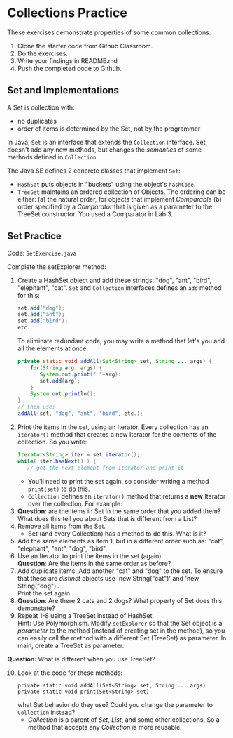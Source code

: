 # Collections Practice

These exercises demonstrate properties of some common collections.

1. Clone the starter code from Github Classroom.
2. Do the exercises.
3. Write your findings in README.md
4. Push the completed code to Github.

## Set and Implementations

A Set is collection with:
* no duplicates
* order of items is determined by the Set, not by the programmer

In Java, `Set` is an interface that extends the `Collection` interface.  Set doesn't add any new methods, but changes the *semantics* of some methods defined in `Collection`.

The Java SE defines 2 concrete classes that implement `Set`:
* `HashSet` puts objects in "buckets" using the object's `hashCode`.
* `TreeSet` maintains an ordered collection of Objects.  The ordering can be either:
    (a) the natural order, for objects that implement *Comparable*
    (b) order specified by a *Comparator* that is given as a parameter to the TreeSet constructor.  You used a Comparator in Lab 3.
      
## Set Practice

Code: `SetExercise.java`

Complete the setExplorer method:

1. Create a HashSet<String> object and add these strings: "dog", "ant", "bird", "elephant", "cat".  `Set` and `Collection` interfaces defines an `add` method for this:
   ```java
   set.add("dog");
   set.add("ant");
   set.add("bird");
   etc.
   ```
   To eliminate redundant code, you may write a method that let's you add all the elements at once:
   ```java
   private static void addAll(Set<String> set, String ... args) {
       for(String arg: args) {
          System.out.print(" "+arg):
          set.add(arg);
       }
       System.out.println();
   }
   // then use:
   addAll(set, "dog", "ant", "bird", etc.);
   ```
2. Print the items in the set, using an Iterator. Every collection has an `iterator()` method that creates a new Iterator for the contents of the collection.  So you write:
   ```java
   Iterator<String> iter = set.iterator();
   while( iter.hasNext() ) {
      // get the next element from iterator and print it
   ```
   * You'll need to print the set again, so consider writing a method `print(set)` to do this.
   * `Collection` defines an `iterator()` method that returns a **new** Iterator over the collection.  For example:
3. **Question**: are the items in Set in the same order that you added them?  What does this tell you about Sets that is different from a List?
4. Remove all items from the Set. 
    * Set (and every Collection) has a method to do this.  What is it?
5. Add the same elements as item 1, but in a different order such as:  "cat", "elephant", "ant", "dog", "bird".
6. Use an Iterator to print the items in the set (again).    
**Question**: Are the items in the same order as before?
7. Add duplicate items.  Add another "cat" and "dog" to the set.  To ensure that these are *distinct* objects use 'new String("cat")' and 'new String("dog")'.    
Print the set again.
8. **Question**: Are there 2 cats and 2 dogs?  What property of Set does this demonstate?
9. Repeat 1-8 using a TreeSet instead of HashSet.   
   Hint: Use Polymorphism.  Modify `setExplorer` so that the Set object is a *parameter* to the method (instead of creating set in the method), so you can easily call the method with a different Set (TreeSet) as parameter.  In main, create a TreeSet<String> as parameter.

**Question:** What is different when you use TreeSet?
		
10. Look at the code for these methods:
    ```
    private static void addAll(Set<String> set, String ... args)
    private static void print(Set<String> set)
    ```
    what Set behavior do they use?  Could you change the parameter to `Collection` instead? 
    * *Collection* is a parent of *Set*, *List*, and some other collections.  So a method that accepts any *Collection* is more reusable.
    



